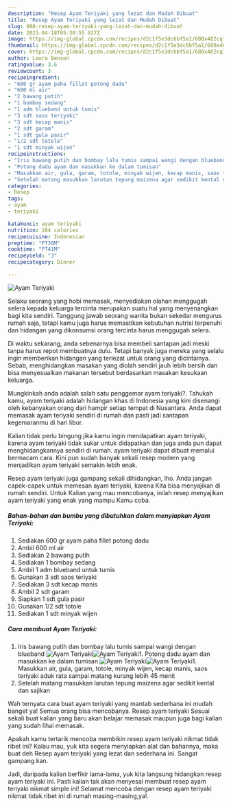 ```yaml
---
description: "Resep Ayam Teriyaki yang lezat dan Mudah Dibuat"
title: "Resep Ayam Teriyaki yang lezat dan Mudah Dibuat"
slug: 988-resep-ayam-teriyaki-yang-lezat-dan-mudah-dibuat
date: 2021-04-18T05:38:55.927Z
image: https://img-global.cpcdn.com/recipes/d2c1f5e3dc6bf5a1/680x482cq70/ayam-teriyaki-foto-resep-utama.jpg
thumbnail: https://img-global.cpcdn.com/recipes/d2c1f5e3dc6bf5a1/680x482cq70/ayam-teriyaki-foto-resep-utama.jpg
cover: https://img-global.cpcdn.com/recipes/d2c1f5e3dc6bf5a1/680x482cq70/ayam-teriyaki-foto-resep-utama.jpg
author: Laura Benson
ratingvalue: 3.6
reviewcount: 3
recipeingredient:
- "600 gr ayam paha fillet potong dadu"
- "600 ml air"
- "2 bawang putih"
- "1 bombay sedang"
- "1 adm blueband untuk tumis"
- "3 sdt saos teriyaki"
- "3 sdt kecap manis"
- "2 sdt garam"
- "1 sdt gula pasir"
- "1/2 sdt totole"
- "1 sdt minyak wijen"
recipeinstructions:
- "Iris bawang putih dan bombay lalu tumis sampai wangi dengan blueband"
- "Potong dadu ayam dan masukkan ke dalam tumisan"
- "Masukkan air, gula, garam, totole, minyak wijen, kecap manis, saos teriyaki aduk rata sampai matang kurang lebih 45 menit"
- "Setelah matang masukkan larutan tepung maizena agar sedikit kental dan sajikan"
categories:
- Resep
tags:
- ayam
- teriyaki

katakunci: ayam teriyaki 
nutrition: 284 calories
recipecuisine: Indonesian
preptime: "PT30M"
cooktime: "PT41M"
recipeyield: "3"
recipecategory: Dinner

---
```



![Ayam Teriyaki](https://img-global.cpcdn.com/recipes/d2c1f5e3dc6bf5a1/680x482cq70/ayam-teriyaki-foto-resep-utama.jpg)

Selaku seorang yang hobi memasak, menyediakan olahan menggugah selera kepada keluarga tercinta merupakan suatu hal yang menyenangkan bagi kita sendiri. Tanggung jawab seorang  wanita bukan sekedar mengurus rumah saja, tetapi kamu juga harus memastikan kebutuhan nutrisi terpenuhi dan hidangan yang dikonsumsi orang tercinta harus menggugah selera.

Di waktu  sekarang, anda sebenarnya bisa membeli santapan jadi meski tanpa harus repot membuatnya dulu. Tetapi banyak juga mereka yang selalu ingin memberikan hidangan yang terlezat untuk orang yang dicintainya. Sebab, menghidangkan masakan yang diolah sendiri jauh lebih bersih dan bisa menyesuaikan makanan tersebut berdasarkan masakan kesukaan keluarga. 



Mungkinkah anda adalah salah satu penggemar ayam teriyaki?. Tahukah kamu, ayam teriyaki adalah hidangan khas di Indonesia yang kini disenangi oleh kebanyakan orang dari hampir setiap tempat di Nusantara. Anda dapat memasak ayam teriyaki sendiri di rumah dan pasti jadi santapan kegemaranmu di hari libur.

Kalian tidak perlu bingung jika kamu ingin mendapatkan ayam teriyaki, karena ayam teriyaki tidak sukar untuk didapatkan dan juga anda pun dapat menghidangkannya sendiri di rumah. ayam teriyaki dapat dibuat memalui bermacam cara. Kini pun sudah banyak sekali resep modern yang menjadikan ayam teriyaki semakin lebih enak.

Resep ayam teriyaki juga gampang sekali dihidangkan, lho. Anda jangan capek-capek untuk memesan ayam teriyaki, karena Kita bisa menyajikan di rumah sendiri. Untuk Kalian yang mau mencobanya, inilah resep menyajikan ayam teriyaki yang enak yang mampu Kamu coba.

<!--inarticleads1-->

##### Bahan-bahan dan bumbu yang dibutuhkan dalam menyiapkan Ayam Teriyaki:

1. Sediakan 600 gr ayam paha fillet potong dadu
1. Ambil 600 ml air
1. Sediakan 2 bawang putih
1. Sediakan 1 bombay sedang
1. Ambil 1 adm blueband untuk tumis
1. Gunakan 3 sdt saos teriyaki
1. Sediakan 3 sdt kecap manis
1. Ambil 2 sdt garam
1. Siapkan 1 sdt gula pasir
1. Gunakan 1/2 sdt totole
1. Sediakan 1 sdt minyak wijen




<!--inarticleads2-->

##### Cara membuat Ayam Teriyaki:

1. Iris bawang putih dan bombay lalu tumis sampai wangi dengan blueband
<img src="https://img-global.cpcdn.com/steps/edbc98b9c3eeecf4/160x128cq70/ayam-teriyaki-langkah-memasak-1-foto.jpg" alt="Ayam Teriyaki"><img src="https://img-global.cpcdn.com/steps/3448d19f34cbfb99/160x128cq70/ayam-teriyaki-langkah-memasak-1-foto.jpg" alt="Ayam Teriyaki">1. Potong dadu ayam dan masukkan ke dalam tumisan
<img src="https://img-global.cpcdn.com/steps/6e51195204d1ffa6/160x128cq70/ayam-teriyaki-langkah-memasak-2-foto.jpg" alt="Ayam Teriyaki"><img src="https://img-global.cpcdn.com/steps/b6dc020a33b9d967/160x128cq70/ayam-teriyaki-langkah-memasak-2-foto.jpg" alt="Ayam Teriyaki">1. Masukkan air, gula, garam, totole, minyak wijen, kecap manis, saos teriyaki aduk rata sampai matang kurang lebih 45 menit
1. Setelah matang masukkan larutan tepung maizena agar sedikit kental dan sajikan




Wah ternyata cara buat ayam teriyaki yang mantab sederhana ini mudah banget ya! Semua orang bisa mencobanya. Resep ayam teriyaki Sesuai sekali buat kalian yang baru akan belajar memasak maupun juga bagi kalian yang sudah lihai memasak.

Apakah kamu tertarik mencoba membikin resep ayam teriyaki nikmat tidak ribet ini? Kalau mau, yuk kita segera menyiapkan alat dan bahannya, maka buat deh Resep ayam teriyaki yang lezat dan sederhana ini. Sangat gampang kan. 

Jadi, daripada kalian berfikir lama-lama, yuk kita langsung hidangkan resep ayam teriyaki ini. Pasti kalian tak akan menyesal membuat resep ayam teriyaki nikmat simple ini! Selamat mencoba dengan resep ayam teriyaki nikmat tidak ribet ini di rumah masing-masing,ya!.

